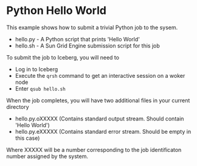 # Python Hello World

This example shows how to submit a trivial Python job to the sysem.

* hello.py - A Python script that prints 'Hello World'
* hello.sh - A Sun Grid Engine submission script for this job

To submit the job to Iceberg, you will need to

* Log in to Iceberg
* Execute the `qrsh` command to get an interactive session on a woker node
* Enter `qsub hello.sh`

When the job completes, you will have two additional files in your current directory

* hello.py.oXXXXX (Contains standard output stream. Should contain 'Hello World')
* hello.py.eXXXXX (Contains standard error stream. Should be empty in this case)

Where XXXXX will be a number corresponding to the job identificaton number assigned by the system.
